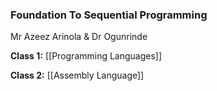 ### Foundation To Sequential Programming

Mr Azeez Arinola & Dr Ogunrinde

**Class 1:**
[[Programming Languages]]

**Class 2:**
[[Assembly Language]]

